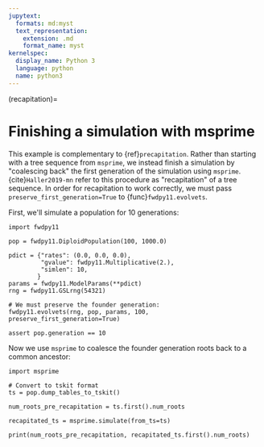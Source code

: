 ```yaml
---
jupytext:
  formats: md:myst
  text_representation:
    extension: .md
    format_name: myst
kernelspec:
  display_name: Python 3
  language: python
  name: python3
---
```


(recapitation)=

# Finishing a simulation with msprime

This example is complementary to {ref}`precapitation`.
Rather than starting with a tree sequence from `msprime`, we instead finish a simulation by "coalescing back" the first generation of the simulation using `msprime`.
{cite}`Haller2019-mn` refer to this procedure as "recapitation" of a tree sequence.
In order for recapitation to work correctly, we must pass `preserve_first_generation=True` to {func}`fwdpy11.evolvets`.

First, we'll simulate a population for 10 generations:


```{code-cell} python
import fwdpy11

pop = fwdpy11.DiploidPopulation(100, 1000.0)

pdict = {"rates": (0.0, 0.0, 0.0),
         "gvalue": fwdpy11.Multiplicative(2.),
         "simlen": 10,
        }
params = fwdpy11.ModelParams(**pdict)
rng = fwdpy11.GSLrng(54321)

# We must preserve the founder generation:
fwdpy11.evolvets(rng, pop, params, 100, preserve_first_generation=True)

assert pop.generation == 10

```

Now we use `msprime` to coalesce the founder generation roots back to a common ancestor:

```{code-cell} python
import msprime

# Convert to tskit format
ts = pop.dump_tables_to_tskit()

num_roots_pre_recapitation = ts.first().num_roots

recapitated_ts = msprime.simulate(from_ts=ts)

print(num_roots_pre_recapitation, recapitated_ts.first().num_roots)
```

